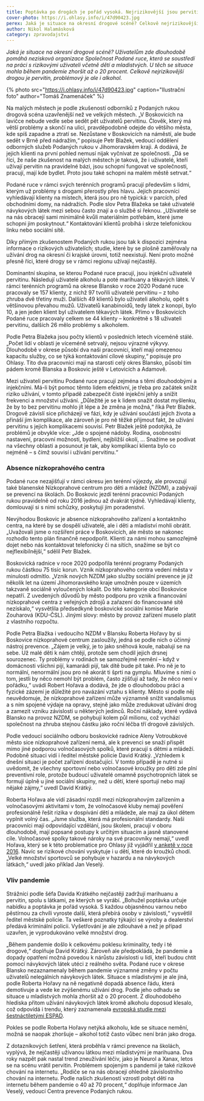 ```yaml
---
title: Poptávka po drogách je pořád vysoká. Nejrizikovější jsou pervitin a alkohol
cover-photo: https://i.ohlasy.info/i/47d90423.jpg
perex: Jaká je situace na okresní drogové scéně? Celkově nejrizikovější drogou je pervitin, problémový je ale i alkohol; situaci uživatelů mohla výrazně zhoršit probíhající pandemie.
author: Nikol Halamásková
category: zpravodajství
---
```


*Jaká je situace na okresní drogové scéně? Uživatelům zde dlouhodobě pomáhá nezisková organizace Společnost Podané ruce, která se soustředí na práci s rizikovými uživateli včetně dětí a mladistvých. U těch se situace mohla během pandemie zhoršit až o 20 procent. Celkově nejrizikovější drogou je pervitin, problémový je ale i alkohol.*

{% photo src="https://i.ohlasy.info/i/47d90423.jpg" caption="Ilustrační foto" author="Tomáš Znamenáček" %}

Na malých městech je podle zkušeností odborníků z Podaných rukou drogová scéna uzavřenější než ve velkých městech. „V Boskovicích na lavičce nebude vedle sebe sedět pět uživatelů pervitinu. Člověk, který má větší problémy a skončí na ulici, pravděpodobně odejde do většího města, kde spíš zapadne a ztratí se. Nezůstane v Boskovicích na náměstí, ale bude sedět v Brně před nádražím,“ popisuje Petr Blažek, vedoucí oddělení odborných služeb Podaných rukou v Jihomoravském kraji. A dodává, že jejich klienti na první pohled nemusí nijak vyčnívat ze společnosti. „Dá se říci, že naše zkušenost na malých městech je taková, že i uživatelé, kteří užívají pervitin na pravidelné bázi, jsou schopní fungovat ve společnosti, pracují, mají kde bydlet. Proto jsou také schopni na malém městě setrvat.“

Podané ruce v rámci svých terénních programů pracují především s lidmi, kterým už problémy s drogami přerostly přes hlavu. Jejich pracovníci vyhledávají klienty na místech, která jsou pro ně typická: v parcích, před obchodními domy, na nádražích. Podle slov Petra Blažeka se také uživatelé návykových látek mezi sebou často znají a o službě si řeknou. „Uživatelé se na nás obracejí sami minimálně kvůli materiálním potřebám, které jsme schopni jim poskytnout.“ Kontaktování klientů probíhá i skrze telefonickou linku nebo sociální sítě.

Díky přímým zkušenostem Podaných rukou jsou tak k dispozici zejména informace o rizikových uživatelích; studie, které by se plošně zaměřovaly na užívání drog na okresní či krajské úrovni, totiž neexistují. Není proto možné přesně říci, které drogy se v rámci regionu užívají nejčastěji.

Dominantní skupina, se kterou Podané ruce pracují, jsou injekční uživatelé pervitinu. Následují uživatelé alkoholu a poté marihuany a těkavých látek. V rámci terénních programů na okrese Blansko v roce 2020 Podané ruce pracovaly se 157 klienty, z nichž 97 tvořili uživatelé pervitinu – z toho zhruba dvě třetiny muži. Dalších 49 klientů bylo uživateli alkoholu, opět s většinovou převahou mužů. Uživatelů kanabinoidů, tedy látek z konopí, bylo 10, a jen jeden klient byl uživatelem těkavých látek. Přímo v Boskovicích Podané ruce pracovaly celkem se 44 klienty – konkrétně s 18 uživateli pervitinu, dalších 26 mělo problémy s alkoholem.

Podle Petra Blažeka jsou počty klientů v posledních letech víceméně stálé. „Počet lidí v oblasti je víceméně setrvalý, nejsou výrazné výkyvy. Dlouhodobě v okrese působí dva naši pracovníci, kteří mají omezenou kapacitu služby, co se týká kontaktování cílové skupiny,“ popisuje pro Ohlasy. Tito dva pracovníci mají na starosti celý okres Blansko, působí tím pádem kromě Blanska a Boskovic ještě v Letovicích a Adamově.

Mezi uživateli pervitinu Podané ruce pracují zejména s těmi dlouhodobými a injekčními. Má-li být pomoc těmto lidem efektivní, je třeba pro začátek snížit riziko užívání, v tomto případě zabezpečit čisté injekční jehly a snížit frekvenci a množství užívání. „Důležité je se k lidem snažit dostat myšlenku, že by to bez pervitinu mohlo jít lépe a že změna je možná,“ říká Petr Blažek. Drogově závislí sice přicházejí ve fázi, kdy je užívání součástí jejich života a přináší jim komplikace, ale zároveň je pro ně těžké přijmout fakt, že užívání pervitinu s jejich komplikacemi souvisí. Petr Blažek ještě podotýká, že problémů je obvykle více: „Jde o spojené nádoby. Rodina, osobnostní nastavení, pracovní možnosti, bydlení, nejbližší okolí, … Snažíme se podívat na všechny oblasti a posunout je tak, aby komplikací klienta bylo co nejméně – s čímž souvisí i užívání pervitinu.“

### Absence nízkoprahového centra

Podané ruce nezajišťují v rámci okresu jen terénní výjezdy, ale provozují také blanenské Nízkoprahové centrum pro děti a mládež (NZDM), a zabývají se prevencí na školách. Do Boskovic jezdí terénní pracovníci Podaných rukou pravidelně od roku 2016 jednou až dvakrát týdně. Vyhledávají klienty, domlouvají si s nimi schůzky, poskytují jim poradenství.

Nevýhodou Boskovic je absence nízkoprahového zařízení a kontaktního centra, na které by se dospělí uživatelé, ale i děti a mladiství mohli obrátit. „Uvažovali jsme o rozšíření práce v Boskovicích, ale město se nakonec rozhodlo tento plán finančně nepodpořit. Klienti za námi mohou samozřejmě dojet nebo nás kontaktovat telefonicky či na sítích, snažíme se být co nejflexibilnější,“ sdělil Petr Blažek.

Boskovická radnice v roce 2020 podpořila terénní programy Podaných rukou částkou 75 tisíc korun. Vznik nízkoprahového centra vedení města v minulosti odmítlo. „Vznik nových NZDM jako služby sociální prevence je již několik let na území Jihomoravského kraje umožněn pouze v územích takzvaně sociálně vyloučených lokalit. Do této kategorie obcí Boskovice nepatří. Z uvedených důvodů by město podporu pro vznik a financování nízkoprahové centra z veřejných zdrojů a zařazení do financované sítě nezískalo,“ vysvětlila předsedkyně boskovické sociální komise Marie Zouharová (KDU-ČSL). Jinými slovy: město by provoz zařízení muselo platit z vlastního rozpočtu.

Podle Petra Blažka i vedoucího NZDM v Blansku Roberta Hořavy by si Boskovice nízkoprahové centrum zasloužily, jedná se podle nich o účinný nástroj prevence. „Zájem je velký, je to jako sněhová koule, nabalují se na sebe. Už malé děti k nám chtějí, protože sem chodil jejich drsnej sourozenec. Ty problémy v rodinách se samozřejmě nemění – když v domácnosti všichni pijí, kamarádi pijí, tak dítě bude pít také. Pro ně je to normální, nenormální jsou pro ně akorát ti šprti na gymplu. Mluvíme s nimi o tom, jestli by něco nemohl být problém, často zjišťují až tady, že něco není v pořádku,“ uvádí Robert Hořava a dodává, že jde o dlouhodobou práci a fyzické zázemí je důležité pro navázání vztahu s klienty. Město si podle něj neuvědomuje, že nízkoprahové zařízení může významně snížit vandalismus a s ním spojené výdaje na opravy, stejně jako může zredukovat užívání drog a zamezit vzniku závislosti u některých jedinců. Roční náklady, které vydává Blansko na provoz NZDM, se pohybují kolem půl milionu, což vychází společnost na zhruba stejnou částku jako roční léčba tří drogově závislých.

Podle vedoucí sociálního odboru boskovické radnice Aleny Votroubkové město sice nízkoprahové zařízení nemá, ale k prevenci se snaží přispět mimo jiné podporou volnočasových spolků, které pracují s dětmi a mládeží. Podobně situaci vidí i ředitel městské policie David Krátký. „Vzhledem k dnešní situaci je počet zařízení dostačující. V tomto případě je nutné si uvědomit, že všechny sportovní nebo volnočasové kroužky pro děti zde plní preventivní role, protože budoucí uživatelé omamně psychotropních látek se formují úplně u jiné sociální skupiny, než u dětí, které sportují nebo mají nějaké zájmy,“ uvedl David Krátký.

Roberta Hořava ale vidí zásadní rozdíl mezi nízkoprahovým zařízením a volnočasovými aktivitami v tom, že volnočasové kluby nemají pověření profesionálně řešit rizika v dospívání dětí a mládeže, ale mají za úkol dětem vyplnit volný čas. „Jsme služba, která má profesionální standardy. Naši pracovníci mají odpovídající vzdělání, jsou školeni, pracují v oboru dlouhodobě, mají popsané postupy k určitým situacím a jasně stanovené cíle. Volnočasové spolky takové nároky na své pracovníky nemají,“ uvedl Hořava, který se k této problematice pro Ohlasy již vyjádřil [v anketě v roce 2016](https://ohlasy.info/clanky/2016/05/anketa-klub.html). Navíc se rizikové chování vyskytuje i u dětí, které do kroužků chodí. „Velké množství sportovců se pohybuje v hazardu a na návykových látkách,“ uvedl jako příklad Jan Veselý.

### Vliv pandemie

Strážníci podle šéfa Davida Krátkého nejčastěji zadržují marihuanu a pervitin, spolu s látkami, ze kterých se vyrábí. „Bohužel poptávka určuje nabídku a poptávka je pořád vysoká. S každou objasněnou varnou nebo pěstírnou za chvíli vyroste další, která přebírá osoby v závislosti,“ vysvětlil ředitel městské policie. Ta veškeré poznatky týkající se výroby a dealerství předává kriminální policii. Vyšetřování je ale zdlouhavé a než je případ uzavřen, je vyprodukováno velké množství drog.

„Během pandemie došlo k celkovému poklesu kriminality, tedy i té drogové,“ doplňuje David Krátký. Zároveň ale předpokládá, že pandemie a dopady opatření možná povedou k nárůstu závislosti u lidí, kteří budou chtít pomocí návykových látek utéci z reálného světa. 
Podané ruce v okrese Blansko nezaznamenaly během pandemie významné změny v počtu uživatelů nelegálních návykových látek. Situace s mladistvými je ale jiná, podle Roberta Hořavy na ně negativně dopadá absence řádu, která demotivuje a vede ke zvýšenému užívání drog. Podle jeho odhadu se situace u mladistvých mohla zhoršit až o 20 procent. Z dlouhodobého hlediska přitom užívání návykových látek kromě alkoholu doposud klesalo, což odpovídá i trendu, který zaznamenala [evropská studie mezi šestnáctiletými ESPAD](http://www.espad.org/espad-report-2019).

Pokles se podle Roberta Hořavy netýká alkoholu, kde se situace nemění, možná se naopak zhoršuje – alkohol totiž často vůbec není brán jako droga.

Z dotazníkových šetření, která proběhla v rámci prevence na školách, vyplývá, že nejčastěji užívanou látkou mezi mladistvými je marihuana. Dva roky nazpět pak nastal trend zneužívání léčiv, jako je Neurol a Xanax, letos se na scénu vrátil pervitin. Problémem spojeným s pandemií je také rizikové chování na internetu. „Rodiče se na nás obracejí ohledně závislostního chování na internetu. Podle našich zkušeností vzrostl pobyt dětí na internetu během pandemie o 40 až 70 procent,“ doplňuje informace Jan Veselý, vedoucí Centra prevence Podaných rukou.
